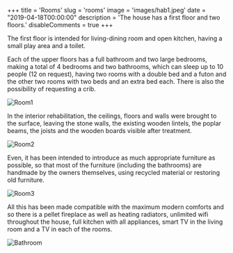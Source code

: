 +++
title = 'Rooms'
slug = 'rooms'
image = 'images/hab1.jpeg'
date = "2019-04-18T00:00:00"
description = 'The house has a first floor and two floors.'
disableComments = true
+++

The first floor is intended for living-dining room and open kitchen, having a small play area and a toilet.

Each of the upper floors has a full bathroom and two large bedrooms, making a total of 4 bedrooms and two bathrooms, which can sleep up to 10 people (12 on request), having two rooms with a double bed and a futon and the other two rooms with two beds and an extra bed each. There is also the possibility of requesting a crib.

![Room1](/images/casa5.jpeg)

In the interior rehabilitation, the ceilings, floors and walls were brought to the surface, leaving the stone walls, the existing wooden lintels, the poplar beams, the joists and the wooden boards visible after treatment.

![Room2](/images/casa6.jpeg)


Even, it has been intended to introduce as much appropriate furniture as possible, so that most of the furniture (including the bathrooms) are handmade by the owners themselves, using recycled material or restoring old furniture.

![Room3](/images/casa10.jpeg)

All this has been made compatible with the maximum modern comforts and so there is a pellet fireplace as well as heating radiators, unlimited wifi throughout the house, full kitchen with all appliances, smart TV in the living room and a TV in each of the rooms.

![Bathroom](/images/casa8.jpeg)

